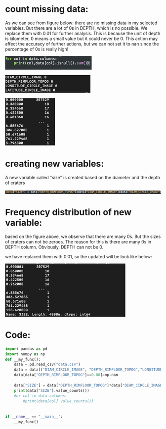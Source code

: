 # count missing data:

As we can see from figure below: there are no missing data in my selected variables. But there are a lot of 0s in DEPTH, which is no possible. We replace them with 0.01 for further analysis. This is because the unit of depth is kilometer, 0 means a small value but it could never be 0. This action may affect the accuracy of further actions, but we can not set it to nan since the percentage of 0s is really high!

![Xnip2020-05-01_21-15-02.jpg](https://github.com/twodogs-wang/coursera_data_management-viualize/blob/master/week3/figures/Xnip2020-05-01_21-15-02.jpg)

![Xnip2020-05-01_21-14-42.jpg](https://github.com/twodogs-wang/coursera_data_management-viualize/blob/master/week3/figures/Xnip2020-05-01_21-14-42.jpg)

![Xnip2020-05-01_21-22-38.jpg](https://github.com/twodogs-wang/coursera_data_management-viualize/blob/master/week3/figures/Xnip2020-05-01_21-22-38.jpg)

# creating new variables:

A new variable called "size" is created based on the diameter and the depth of craters

![Xnip2020-05-01_21-20-46.jpg](https://github.com/twodogs-wang/coursera_data_management-viualize/blob/master/week3/figures/Xnip2020-05-01_21-20-46.jpg)

# Frequency distribution of new variable:

based on the figure above, we observe that there are many 0s. But the sizes of craters can not be zeroes. The reason for this is there are many 0s in DEPTH column. Obviously, DEPTH can not be 0. 

we have replaced them with 0.01, so the updated will be look like below:

![Xnip2020-05-01_22-02-43.jpg](https://github.com/twodogs-wang/coursera_data_management-viualize/blob/master/week3/figures/Xnip2020-05-01_22-14-06.jpg)

# Code:

```python
import pandas as pd
import numpy as np
def __my_func():
    data = pd.read_csv("data.csv")
    data = data[["DIAM_CIRCLE_IMAGE", "DEPTH_RIMFLOOR_TOPOG","LONGITUDE_CIRCLE_IMAGE","LATITUDE_CIRCLE_IMAGE"]]
    data[data["DEPTH_RIMFLOOR_TOPOG"]==0.00]=np.nan
   
    data["SIZE"] = data["DEPTH_RIMFLOOR_TOPOG"]*data["DIAM_CIRCLE_IMAGE"]*data["DIAM_CIRCLE_IMAGE"]
    print(data["SIZE"].value_counts())
    #or col in data.columns:
        #print(data[col].value_counts())
    

if __name__ == "__main__":
    __my_func()
```


